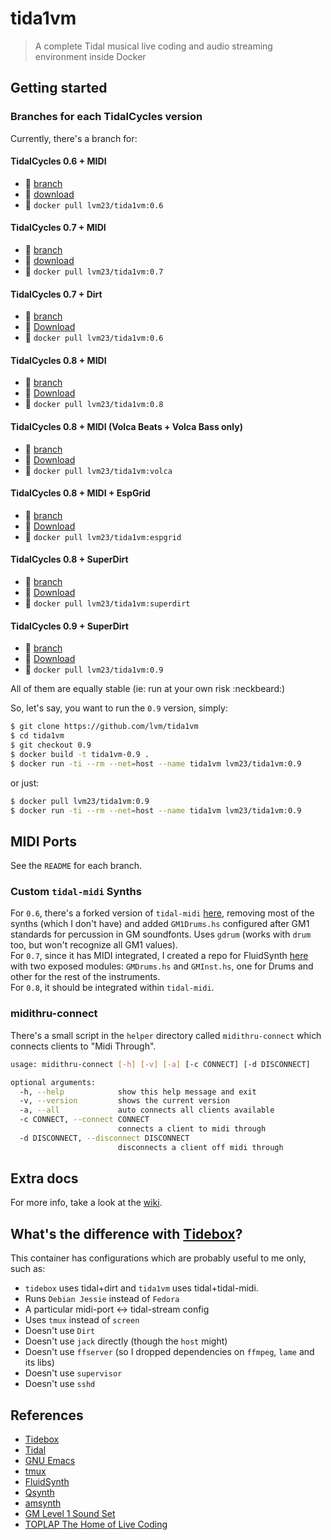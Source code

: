 # tida1vm

> A complete Tidal musical live coding and audio streaming environment inside Docker

## Getting started

### Branches for each TidalCycles version

Currently, there's a branch for:  

#### TidalCycles 0.6 + MIDI  

* :seedling: [branch](https://github.com/lvm/tida1vm/tree/0.6)
* :link: [download](https://github.com/lvm/tida1vm/archive/0.6.zip)
* :whale: `docker pull lvm23/tida1vm:0.6` 

#### TidalCycles 0.7 + MIDI

* :seedling: [branch](https://github.com/lvm/tida1vm/tree/0.7)
* :link: [download](https://github.com/lvm/tida1vm/archive/0.7.zip)  
* :whale: `docker pull lvm23/tida1vm:0.7` 

#### TidalCycles 0.7 + Dirt

* :seedling: [branch](https://github.com/lvm/tida1vm/tree/dirt)
* :link: [Download](https://github.com/lvm/tida1vm/archive/dirt.zip)
* :whale: `docker pull lvm23/tida1vm:0.6` 

#### TidalCycles 0.8 + MIDI

* :seedling: [branch](https://github.com/lvm/tida1vm/tree/0.8)
* :link: [Download](https://github.com/lvm/tida1vm/archive/0.8.zip)
* :whale: `docker pull lvm23/tida1vm:0.8` 

#### TidalCycles 0.8 + MIDI (Volca Beats + Volca Bass only)

* :seedling: [branch](https://github.com/lvm/tida1vm/tree/volca)
* :link: [Download](https://github.com/lvm/tida1vm/archive/volca.zip)
* :whale: `docker pull lvm23/tida1vm:volca` 

#### TidalCycles 0.8 + MIDI + EspGrid

* :seedling: [branch](https://github.com/lvm/tida1vm/tree/esp)
* :link: [Download](https://github.com/lvm/tida1vm/archive/esp.zip)
* :whale: `docker pull lvm23/tida1vm:espgrid` 

#### TidalCycles 0.8 + SuperDirt

* :seedling: [branch](https://github.com/lvm/tida1vm/tree/superdirt)
* :link: [Download](https://github.com/lvm/tida1vm/archive/superdirt.zip)
* :whale: `docker pull lvm23/tida1vm:superdirt` 

#### TidalCycles 0.9 + SuperDirt

* :seedling: [branch](https://github.com/lvm/tida1vm/tree/0.9)
* :link: [Download](https://github.com/lvm/tida1vm/archive/0.9.zip)
* :whale: `docker pull lvm23/tida1vm:0.9` 

All of them are equally stable (ie: run at your own risk :neckbeard:)

So, let's say, you want to run the `0.9` version, simply:

```bash  
$ git clone https://github.com/lvm/tida1vm
$ cd tida1vm
$ git checkout 0.9
$ docker build -t tida1vm-0.9 .
$ docker run -ti --rm --net=host --name tida1vm lvm23/tida1vm:0.9
```
or just:
```bash
$ docker pull lvm23/tida1vm:0.9
$ docker run -ti --rm --net=host --name tida1vm lvm23/tida1vm:0.9
```

## MIDI Ports

See the `README` for each branch.

### Custom `tidal-midi` Synths

For `0.6`, there's a forked version of `tidal-midi` [here](https://github.com/lvm/tidal-midi), removing most of the synths (which I don't have) and added `GM1Drums.hs` configured after GM1 standards for percussion in GM soundfonts. Uses `gdrum` (works with `drum` too, but won't recognize all GM1 values).  
For `0.7`, since it has MIDI integrated, I created a repo for FluidSynth [here](https://github.com/lvm/tidal-midi-fluidsynth) with two exposed modules: `GMDrums.hs` and `GMInst.hs`, one for Drums and other for the rest of the instruments.  
For `0.8`, it should be integrated within `tidal-midi`.



### midithru-connect

There's a small script in the `helper` directory called `midithru-connect` which connects clients to "Midi Through".

```bash
usage: midithru-connect [-h] [-v] [-a] [-c CONNECT] [-d DISCONNECT]

optional arguments:
  -h, --help            show this help message and exit
  -v, --version         shows the current version
  -a, --all             auto connects all clients available
  -c CONNECT, --connect CONNECT
                        connects a client to midi through
  -d DISCONNECT, --disconnect DISCONNECT
                        disconnects a client off midi through
```
## Extra docs

For more info, take a look at the [wiki](https://github.com/lvm/tida1vm/wiki).

## What's the difference with [Tidebox](https://github.com/DoubleDensity/tidebox)?

This container has configurations which are probably useful to me only, such as:

* `tidebox` uses tidal+dirt and `tida1vm` uses tidal+tidal-midi.
* Runs `Debian Jessie` instead of `Fedora`
* A particular midi-port <-> tidal-stream config
* Uses `tmux` instead of `screen`
* Doesn't use `Dirt`
* Doesn't use `jack` directly (though the `host` might)
* Doesn't use `ffserver` (so I dropped dependencies on `ffmpeg`, `lame` and its libs)
* Doesn't use `supervisor`
* Doesn't use `sshd`

## References

- [Tidebox](https://github.com/DoubleDensity/tidebox)
- [Tidal](http://tidal.lurk.org)
- [GNU Emacs](https://www.gnu.org/software/emacs/)
- [tmux](https://tmux.github.io/)
- [FluidSynth](http://www.fluidsynth.org/)
- [Qsynth](http://qsynth.sourceforge.net/qsynth-index.html)
- [amsynth](https://amsynth.github.io/)
- [GM Level 1 Sound Set](https://www.midi.org/specifications/item/gm-level-1-sound-set)
- [TOPLAP The Home of Live Coding](http://toplap.org/)
